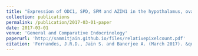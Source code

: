 ```yaml
---
title: "Expression of ODC1, SPD, SPM and AZIN1 in the hypothalamus, ovary and uterus during rat estrous cycle"
collection: publications
permalink: /publication/2017-03-01-paper
date: 2017-03-01
venue: 'General and Comparative Endocrinology'
paperurl: 'http://sammitjain.github.io/files/relativepixelcount.pdf'
citation: 'Fernandes, J.R.D., Jain S. and Banerjee A. (March 2017). &quot;Expression of ODC1, SPD, SPM and AZIN1 in the hypothalamus, ovary and uterus during rat estrous cycle.&quot; <i>General and Comparative Endocrinology</i>.'
---
```


